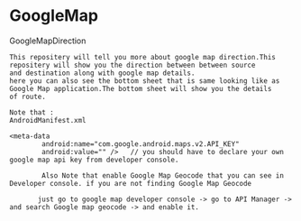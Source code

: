# GoogleMap
GoogleMapDirection

    This repositery will tell you more about google map direction.This repositery will show you the direction between between source           and destination along with google map details.
    here you can also see the bottom sheet that is same looking like as Google Map application.The bottom sheet will show you the details     of route.

    Note that :
    AndroidManifest.xml

    <meta-data
            android:name="com.google.android.maps.v2.API_KEY"
            android:value="" />   // you should have to declare your own google map api key from developer console.
            
            Also Note that enable Google Map Geocode that you can see in Developer console. if you are not finding Google Map Geocode 
            
           just go to google map developer console -> go to API Manager -> and search Google map geocode -> and enable it.
